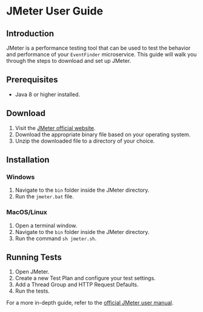 # JMeter User Guide

## Introduction

JMeter is a performance testing tool that can be used to test the behavior and performance of your `EventFinder` microservice. This guide will walk you through the steps to download and set up JMeter.

## Prerequisites

- Java 8 or higher installed.

## Download

1. Visit the [JMeter official website](https://jmeter.apache.org/download_jmeter.cgi).
2. Download the appropriate binary file based on your operating system.
3. Unzip the downloaded file to a directory of your choice.

## Installation

### Windows

1. Navigate to the `bin` folder inside the JMeter directory.
2. Run the `jmeter.bat` file.

### MacOS/Linux

1. Open a terminal window.
2. Navigate to the `bin` folder inside the JMeter directory.
3. Run the command `sh jmeter.sh`.

## Running Tests

1. Open JMeter.
2. Create a new Test Plan and configure your test settings.
3. Add a Thread Group and HTTP Request Defaults.
4. Run the tests.

For a more in-depth guide, refer to the [official JMeter user manual](https://jmeter.apache.org/usermanual/index.html).